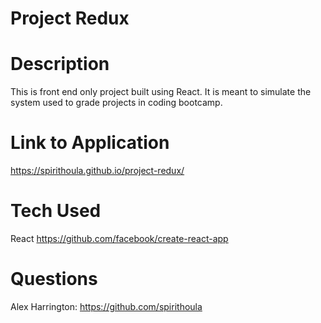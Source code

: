 # Project Redux

# Description

This is front end only project built using React. It is meant to simulate the system used to grade projects in coding bootcamp.

# Link to Application

https://spirithoula.github.io/project-redux/

# Tech Used

React
https://github.com/facebook/create-react-app

# Questions

Alex Harrington: 
https://github.com/spirithoula 
